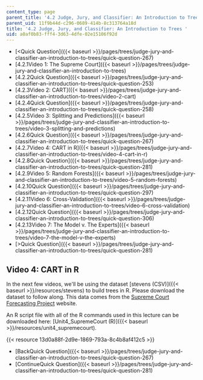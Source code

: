 ```yaml
---
content_type: page
parent_title: '4.2 Judge, Jury, and Classifier: An Introduction to Trees '
parent_uid: 11f9b44d-c296-0689-414b-8c313764a18d
title: '4.2 Judge, Jury, and Classifier: An Introduction to Trees '
uid: a0af0b83-fff4-3d63-4dfe-02e15106f92d
---
```


*   [<Quick Question]({{< baseurl >}}/pages/trees/judge-jury-and-classifier-an-introduction-to-trees/quick-question-267)
*   [4.2.1Video 1: The Supreme Court]({{< baseurl >}}/pages/trees/judge-jury-and-classifier-an-introduction-to-trees)
*   [4.2.2Quick Question]({{< baseurl >}}/pages/trees/judge-jury-and-classifier-an-introduction-to-trees/quick-question-253)
*   [4.2.3Video 2: CART]({{< baseurl >}}/pages/trees/judge-jury-and-classifier-an-introduction-to-trees/video-2-cart)
*   [4.2.4Quick Question]({{< baseurl >}}/pages/trees/judge-jury-and-classifier-an-introduction-to-trees/quick-question-258)
*   [4.2.5Video 3: Splitting and Predictions]({{< baseurl >}}/pages/trees/judge-jury-and-classifier-an-introduction-to-trees/video-3-splitting-and-predictions)
*   [4.2.6Quick Question]({{< baseurl >}}/pages/trees/judge-jury-and-classifier-an-introduction-to-trees/quick-question-267)
*   [4.2.7Video 4: CART in R]({{< baseurl >}}/pages/trees/judge-jury-and-classifier-an-introduction-to-trees/video-4-cart-in-r)
*   [4.2.8Quick Question]({{< baseurl >}}/pages/trees/judge-jury-and-classifier-an-introduction-to-trees/quick-question-281)
*   [4.2.9Video 5: Random Forests]({{< baseurl >}}/pages/trees/judge-jury-and-classifier-an-introduction-to-trees/video-5-random-forests)
*   [4.2.10Quick Question]({{< baseurl >}}/pages/trees/judge-jury-and-classifier-an-introduction-to-trees/quick-question-297)
*   [4.2.11Video 6: Cross-Validation]({{< baseurl >}}/pages/trees/judge-jury-and-classifier-an-introduction-to-trees/video-6-cross-validation)
*   [4.2.12Quick Question]({{< baseurl >}}/pages/trees/judge-jury-and-classifier-an-introduction-to-trees/quick-question-306)
*   [4.2.13Video 7: The Model v. The Experts]({{< baseurl >}}/pages/trees/judge-jury-and-classifier-an-introduction-to-trees/video-7-the-model-v-the-experts)
*   [\>Quick Question]({{< baseurl >}}/pages/trees/judge-jury-and-classifier-an-introduction-to-trees/quick-question-281)

Video 4: CART in R
------------------

In the next few videos, we'll be using the dataset [stevens (CSV)]({{< baseurl >}}/resources/stevens) to build trees in R. Please download the dataset to follow along. This data comes from the [Supreme Court Forecasting Project](https://www.researchgate.net/publication/241795963_The_Supreme_Court_Forecasting_Project_Legal_and_Political_Science_Approaches_to_Predicting_Supreme_Court_Decisionmaking) website.

An R script file with all of the R commands used in this lecture can be downloaded here: [Unit4\_SupremeCourt (R)]({{< baseurl >}}/resources/unit4_supremecourt).

{{< resource 13d0a88f-2d9e-1869-793a-8c4b8af412c5 >}}

*   [BackQuick Question]({{< baseurl >}}/pages/trees/judge-jury-and-classifier-an-introduction-to-trees/quick-question-267)
*   [ContinueQuick Question]({{< baseurl >}}/pages/trees/judge-jury-and-classifier-an-introduction-to-trees/quick-question-281)